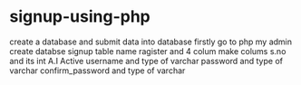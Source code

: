 # signup-using-php
create a database and submit data into database
firstly go to php my admin
create databse signup
table name ragister and 4 colum
make colums s.no  and its int  A.I Active
username and type of varchar
password  and type of varchar
confirm_password  and type of varchar
